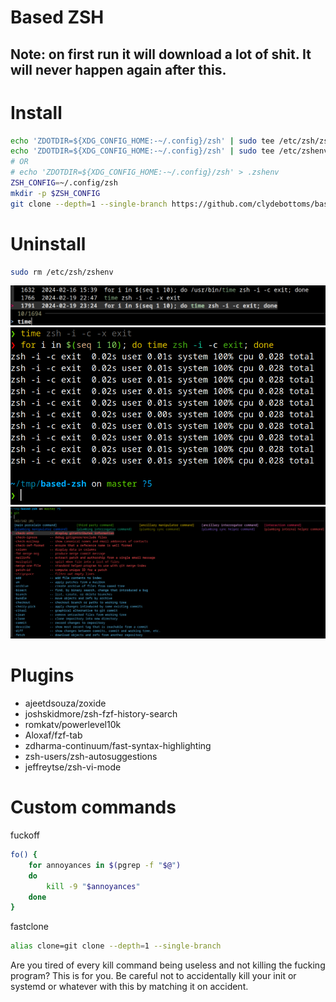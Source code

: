 # Based ZSH

## Note: on first run it will download a lot of shit. It will never happen again after this.

# Install
```zsh
echo 'ZDOTDIR=${XDG_CONFIG_HOME:-~/.config}/zsh' | sudo tee /etc/zsh/zshenv
echo 'ZDOTDIR=${XDG_CONFIG_HOME:-~/.config}/zsh' | sudo tee /etc/zshenv
# OR
# echo 'ZDOTDIR=${XDG_CONFIG_HOME:-~/.config}/zsh' > .zshenv
ZSH_CONFIG=~/.config/zsh
mkdir -p $ZSH_CONFIG
git clone --depth=1 --single-branch https://github.com/clydebottoms/based-zsh $ZSH_CONFIG
```

# Uninstall
```zsh
sudo rm /etc/zsh/zshenv
```

![fzf-history](assets/fzf-history.png)
![prompt](assets/prompt.png)
![fzf-completions](assets/completions.png)

# Plugins
- ajeetdsouza/zoxide
- joshskidmore/zsh-fzf-history-search
- romkatv/powerlevel10k
- Aloxaf/fzf-tab
- zdharma-continuum/fast-syntax-highlighting
- zsh-users/zsh-autosuggestions
- jeffreytse/zsh-vi-mode

# Custom commands

fuckoff
```zsh
fo() {
	for annoyances in $(pgrep -f "$@")
	do
		kill -9 "$annoyances"
	done
}
```

fastclone
```zsh
alias clone=git clone --depth=1 --single-branch
```

Are you tired of every kill command being useless and not killing the fucking program? This is for you. Be careful not to accidentally kill your init or systemd or whatever with this by matching it on accident.